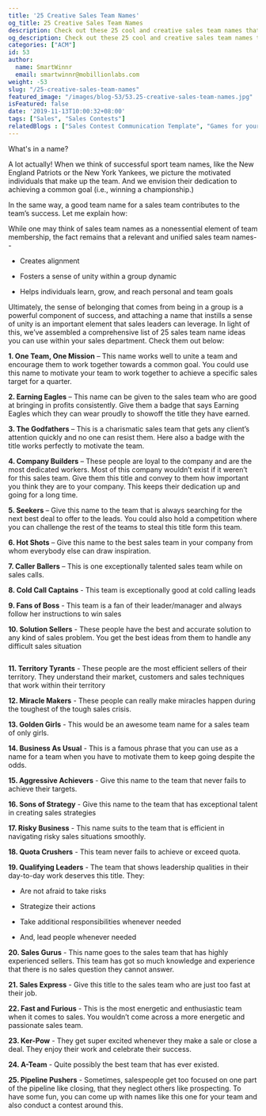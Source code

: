 ```yaml
---
title: '25 Creative Sales Team Names'
og_title: 25 Creative Sales Team Names
description: Check out these 25 cool and creative sales team names that can unite your team and lead to more sales.
og_description: Check out these 25 cool and creative sales team names that can unite your team and lead to more sales.
categories: ["ACM"]
id: 53
author:
  name: SmartWinnr
  email: smartwinnr@mobillionlabs.com
weight: -53
slug: "/25-creative-sales-team-names"
featured_image: "/images/blog-53/53.25-creative-sales-team-names.jpg"
isFeatured: false
date: '2019-11-13T10:00:32+08:00'
tags: ["Sales", "Sales Contests"]
relatedBlogs : ["Sales Contest Communication Template", "Games for your Offsite", "Top 20 Sales Contest Names", "8 Tips to Create your Sales Contests around March Madness", "5 Sales Contests for your Next Sales Onboarding Process", "23 Sales incentive ideas to keep your sales team motivated"]
---
```


<p>What's in a name?</p>

A lot actually! When we think of successful sport team names, like the New England Patriots or the New York Yankees, we picture the motivated individuals that make up the team. And we envision their dedication to achieving a common goal (i.e., winning a championship.)

In the same way, a good team name for a sales team contributes to the team’s success. Let me explain how:

While one may think of sales team names as a nonessential element of team membership, the fact remains that a relevant and unified sales team names--

* Creates alignment 

* Fosters a sense of unity within a group dynamic

* Helps individuals learn, grow, and reach personal and team goals 

Ultimately, the sense of belonging that comes from being in a group is a powerful component of success, and attaching a name that instills a sense of unity is an important element that sales leaders can leverage. In light of this, we’ve assembled a comprehensive list of 25 sales team name ideas you can use within your sales department. Check them out below:

**1. One Team, One Mission** – This name works well to unite a team and encourage them to work together towards a common goal. You could use this name to motivate your team to work together to achieve a specific sales target for a quarter.

**2. Earning Eagles** – This name can be given to the sales team who are good at bringing in profits consistently. Give them a badge that says Earning Eagles which they can wear proudly to showoff the title they have earned.

**3. The Godfathers** – This is a charismatic sales team that gets any client’s attention quickly and no one can resist them. Here also a badge with the title works perfectly to motivate the team.

**4. Company Builders** – These people are loyal to the company and are the most dedicated workers. Most of this company wouldn’t exist if it weren’t for this sales team. Give them this title and convey to them how important you think they are to your company. This keeps their dedication up and going for a long time.

**5. Seekers** – Give this name to the team that is always searching for the next best deal to offer to the leads. You could also hold a competition where you can challenge the rest of the teams to steal this title form this team.

**6. Hot Shots** – Give this name to the best sales team in your company from whom everybody else can draw inspiration.
 
**7. Caller Ballers** – This is one exceptionally talented sales team while on sales calls.

**8. Cold Call Captains** - This team is exceptionally good at cold calling leads

**9. Fans of Boss** - This team is a fan of their leader/manager and always follow her instructions to win sales

**10. Solution Sellers** - These people have the best and accurate solution to any kind of sales problem. You get the best ideas from them to handle any difficult sales situation

<a href="https://offers.smartwinnr.com/sales-team-logos-and-names/" target="_blank"><img class="" alt="" src="/images/team-logos.png" class="ml-padding-top0 ml-padding-bottom0"></a>

**11. Territory Tyrants** - These people are the most efficient sellers of their territory. They understand their market, customers and sales techniques that work within their territory

**12. Miracle Makers** - These people can really make miracles happen during the toughest of the tough sales crisis.

**13. Golden Girls** - This would be an awesome team name for a sales team of only girls.

**14. Business As Usual** - This is a famous phrase that you can use as a name for a team when you have to motivate them to keep going despite the odds.

**15. Aggressive Achievers** - Give this name to the team that never fails to achieve their targets.

**16. Sons of Strategy** - Give this name to the team that has exceptional talent in creating sales strategies

**17. Risky Business** - This name suits to the team that is efficient in navigating risky sales situations smoothly.

**18. Quota Crushers** - This team never fails to achieve or exceed quota.

**19. Qualifying Leaders** - The team that shows leadership qualities in their day-to-day work deserves this title. They:

  * Are not afraid to take risks

  * Strategize their actions

  * Take additional responsibilities whenever needed

  * And, lead people whenever needed

**20. Sales Gurus** - This name goes to the sales team that has highly experienced sellers. This team has got so much knowledge and experience that there is no sales question they cannot answer.

**21. Sales Express** - Give this title to the sales team who are just too fast at their job.

**22. Fast and Furious** - This is the most energetic and enthusiastic team when it comes to sales. You wouldn’t come across a more energetic and passionate sales team.

**23. Ker-Pow** - They get super excited whenever they make a sale or close a deal. They enjoy their work and celebrate their success.

**24. A-Team** - Quite possibly the best team that has ever existed.

**25. Pipeline Pushers** - Sometimes, salespeople get too focused on one part of the pipeline like closing, that they neglect others like prospecting. To have some fun, you can come up with names like this one for your team and also conduct a contest around this.
